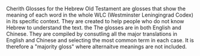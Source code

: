 Cherith Glosses for the Hebrew Old Testament are glosses that show the meaning of each word in the whole WLC (Westminster Leningingrad Codex) in its specific context.  They are created to help people who do not know Hebrew to understand the text. the The glosses are in both English and Chinese.  They are compiled by consutling all the major translations in English and Chinese and selecting the most common term in each case. It is therefore a "majority gloss" where alternaitve meanings are not included. 
